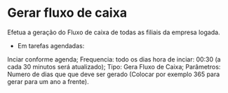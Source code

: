 # Gerar fluxo de caixa


Efetua a geração do Fluxo de caixa de todas as filiais da empresa logada.

- Em tarefas agendadas: 



Inciar conforme agenda;
Frequencia: todo os dias 
hora de inciar: 00:30 (a cada 30 minutos será atualizado);
Tipo: Gera Fluxo de Caixa;
Parâmetros: Numero de dias que que deve ser gerado (Colocar por exemplo 365 para gerar para um ano a frente). 
